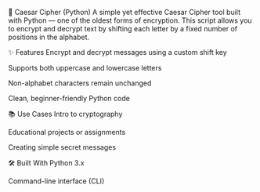 🔐 Caesar Cipher (Python)
A simple yet effective Caesar Cipher tool built with Python — one of the oldest forms of encryption. This script allows you to encrypt and decrypt text by shifting each letter by a fixed number of positions in the alphabet.

✨ Features
Encrypt and decrypt messages using a custom shift key

Supports both uppercase and lowercase letters

Non-alphabet characters remain unchanged

Clean, beginner-friendly Python code

📚 Use Cases
Intro to cryptography

Educational projects or assignments

Creating simple secret messages

🛠️ Built With
Python 3.x

Command-line interface (CLI)

